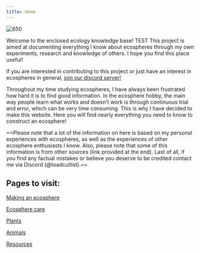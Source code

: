 ```yaml
---
title: Home
---
```

![650](5ae6a00e0a0b57f02c1f59c67024de70.jpg)

Welcome to the enclosed ecology knowledge base!  TEST
This project is aimed at documenting everything I know about ecospheres through my own experiments, research and knowledge of others. I hope you find this place useful!  

If you are interested in contributing to this project or just have an interest in ecospheres in general, [join our discord server!](https://discord.gg/VUkMhjbcDV)

Throughout my time studying ecospheres, I have always been frustrated how hard it is to find good information. In the ecosphere hobby, the main way people learn what works and doesn’t work is through continuous trial and error, which can be very time consuming. This is why I have decided to make this website. Here you will find nearly everything you need to know to construct an ecosphere!

==Please note that a lot of the information on here is based on my personal experiences with ecospheres, as well as the experiences of other ecosphere enthusiasts I know. Also, please note that some of this information is from other sources (link provided at the end). Last of all, if you find any factual mistakes or believe you deserve to be credited contact me via Discord (@toadcultist).==

## Pages to visit:

[Making an ecosphere](Making%20an%20ecosphere.md)

[Ecosphere care](Ecosphere%20care.md)

[Plants](Organisms/Plants.md)

[Animals](Organisms/Animals.md)

[Resources](Resources.md)